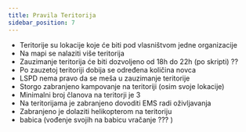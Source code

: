 ```yaml
---
title: Pravila Teritorija
sidebar_position: 7
---
```


- Teritorije su lokacije koje će biti pod vlasništvom jedne organizacije
- Na mapi se nalaziti više teritorija
- Zauzimanje teritorija će biti dozvoljeno od 18h do 22h (po skripti) ??
- Po zauzetoj teritoriji dobija se određena količina novca
- LSPD nema pravo da se meša u zauzimanje teritorije
- Storgo zabranjeno kampovanje na teritoriji (osim svoje lokacije)
- Minimalni broj članova na teritorji je 3
- Na teritorijama je zabranjeno dovoditi EMS radi oživljavanja
- Zabranjeno je dolaziti helikopterom na teritoriju
- babica (vođenje svojih na babicu vračanje ??? )